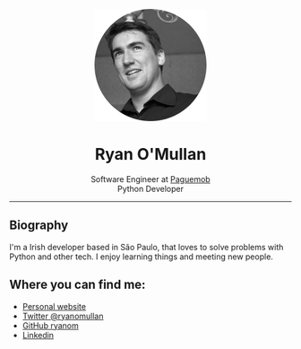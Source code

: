 <div class="info">
  <p align="center" class="header-image"><img src="images/circle_head.png" width="200"></p>
  <h1 class="name" align="center"><span>Ryan O'Mullan</span></h1>
  <p class="meta-data" align="center">
  Software Engineer at <a target="_blank" rel="noopener noreferrer" href="https://paguemob.com/">Paguemob</a><br/>
    Python Developer<br/>
  </p>
  <p class="info-footer" align="center">

  </p>
</div>

---

## Biography

I'm a Irish developer based in São Paulo, that loves to solve problems with Python and other tech. I enjoy learning things and meeting new people.

## Where you can find me:

- [Personal website](http://ryan.omullan.com)
- [Twitter @ryanomullan](https://twitter.com/ryanomullan)
- [GitHub ryanom](https://github.com/ryanom)
- [Linkedin](https://www.linkedin.com/in/ryanomullan/)
